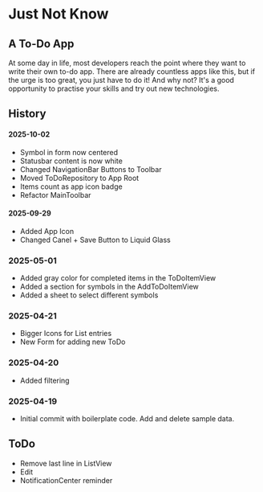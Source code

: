 #  Just Not Know
## A To-Do App

At some day in life, most developers reach the point where they want to write their own to-do app. 
There are already countless apps like this, but if the urge is too great, you just have to do it!
And why not? 
It's a good opportunity to practise your skills and try out new technologies.

## History

#### 2025-10-02
- Symbol in form now centered
- Statusbar content is now white 
- Changed NavigationBar Buttons to Toolbar
- Moved ToDoRepository to App Root
- Items count as app icon badge
- Refactor MainToolbar

#### 2025-09-29
- Added App Icon
- Changed Canel + Save Button to Liquid Glass

### 2025-05-01
- Added gray color for completed items in the ToDoItemView
- Added a section for symbols in the AddToDoItemView
- Added a sheet to select different symbols

### 2025-04-21
- Bigger Icons for List entries
- New Form for adding new ToDo

### 2025-04-20
- Added filtering

### 2025-04-19
- Initial commit with boilerplate code. Add and delete sample data.

## ToDo

- Remove last line in ListView
- Edit
- NotificationCenter reminder

